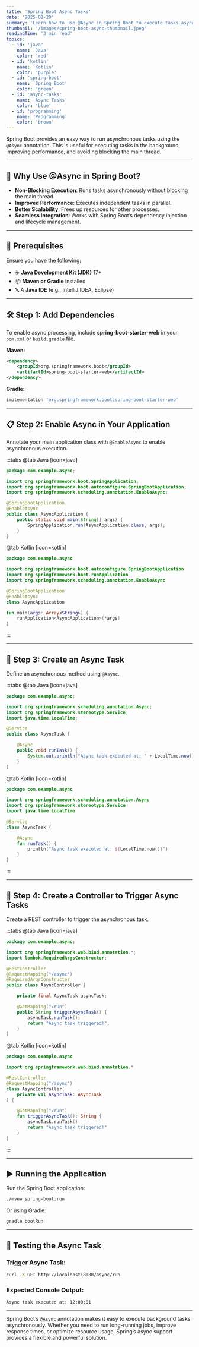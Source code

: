 ```yaml
---
title: 'Spring Boot Async Tasks'
date: '2025-02-20'
summary: 'Learn how to use @Async in Spring Boot to execute tasks asynchronously without blocking the main thread.'
thumbnail: '/images/spring-boot-async-thumbnail.jpeg'
readingTime: '3 min read'
topics:
  - id: 'java'
    name: 'Java'
    color: 'red'
  - id: 'kotlin'
    name: 'Kotlin'
    color: 'purple'
  - id: 'spring-boot'
    name: 'Spring Boot'
    color: 'green'
  - id: 'async-tasks'
    name: 'Async Tasks'
    color: 'blue'
  - id: 'programming'
    name: 'Programming'
    color: 'brown'
---
```


Spring Boot provides an easy way to run asynchronous tasks using the `@Async` annotation. This is useful for executing tasks in the background, improving performance, and avoiding blocking the main thread.

---

## 🌟 Why Use @Async in Spring Boot?

- **Non-Blocking Execution**: Runs tasks asynchronously without blocking the main thread.
- **Improved Performance**: Executes independent tasks in parallel.
- **Better Scalability**: Frees up resources for other processes.
- **Seamless Integration**: Works with Spring Boot’s dependency injection and lifecycle management.

---

## 🌟 Prerequisites

Ensure you have the following:

- ☕ **Java Development Kit (JDK)** 17+
- 📦 **Maven or Gradle** installed
- 🔤 A **Java IDE** (e.g., IntelliJ IDEA, Eclipse)

---

## 🛠️ Step 1: Add Dependencies

To enable async processing, include **spring-boot-starter-web** in your `pom.xml` or `build.gradle` file.

**Maven:**

```xml
<dependency>
    <groupId>org.springframework.boot</groupId>
    <artifactId>spring-boot-starter-web</artifactId>
</dependency>
```

**Gradle:**

```groovy
implementation 'org.springframework.boot:spring-boot-starter-web'
```

---

## 📋 Step 2: Enable Async in Your Application

Annotate your main application class with `@EnableAsync` to enable asynchronous execution.

:::tabs
@tab Java [icon=java]

```java
package com.example.async;

import org.springframework.boot.SpringApplication;
import org.springframework.boot.autoconfigure.SpringBootApplication;
import org.springframework.scheduling.annotation.EnableAsync;

@SpringBootApplication
@EnableAsync
public class AsyncApplication {
    public static void main(String[] args) {
        SpringApplication.run(AsyncApplication.class, args);
    }
}
```

@tab Kotlin [icon=kotlin]

```kotlin
package com.example.async

import org.springframework.boot.autoconfigure.SpringBootApplication
import org.springframework.boot.runApplication
import org.springframework.scheduling.annotation.EnableAsync

@SpringBootApplication
@EnableAsync
class AsyncApplication

fun main(args: Array<String>) {
    runApplication<AsyncApplication>(*args)
}
```

:::

---

## 📖 Step 3: Create an Async Task

Define an asynchronous method using `@Async`.

:::tabs
@tab Java [icon=java]

```java
package com.example.async;

import org.springframework.scheduling.annotation.Async;
import org.springframework.stereotype.Service;
import java.time.LocalTime;

@Service
public class AsyncTask {

    @Async
    public void runTask() {
        System.out.println("Async task executed at: " + LocalTime.now());
    }
}
```

@tab Kotlin [icon=kotlin]

```kotlin
package com.example.async

import org.springframework.scheduling.annotation.Async
import org.springframework.stereotype.Service
import java.time.LocalTime

@Service
class AsyncTask {

    @Async
    fun runTask() {
        println("Async task executed at: ${LocalTime.now()}")
    }
}
```

:::

---

## 🔄 Step 4: Create a Controller to Trigger Async Tasks

Create a REST controller to trigger the asynchronous task.

:::tabs
@tab Java [icon=java]

```java
package com.example.async;

import org.springframework.web.bind.annotation.*;
import lombok.RequiredArgsConstructor;

@RestController
@RequestMapping("/async")
@RequiredArgsConstructor
public class AsyncController {

    private final AsyncTask asyncTask;

    @GetMapping("/run")
    public String triggerAsyncTask() {
        asyncTask.runTask();
        return "Async task triggered!";
    }
}
```

@tab Kotlin [icon=kotlin]

```kotlin
package com.example.async

import org.springframework.web.bind.annotation.*

@RestController
@RequestMapping("/async")
class AsyncController(
    private val asyncTask: AsyncTask
) {

    @GetMapping("/run")
    fun triggerAsyncTask(): String {
        asyncTask.runTask()
        return "Async task triggered!"
    }
}
```

:::

---

## ▶️ Running the Application

Run the Spring Boot application:

```bash
./mvnw spring-boot:run
```

Or using Gradle:

```bash
gradle bootRun
```

---

## 🧪 Testing the Async Task

### Trigger Async Task:

```bash
curl -X GET http://localhost:8080/async/run
```

### Expected Console Output:

```plaintext
Async task executed at: 12:00:01
```

---

Spring Boot’s `@Async` annotation makes it easy to execute background tasks asynchronously. Whether you need to run long-running jobs, improve response times, or optimize resource usage, Spring’s async support provides a flexible and powerful solution.
